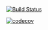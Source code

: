 
[![Build Status](https://travis-ci.org/pzaleszczyk/StringOps.svg?branch=master)](https://travis-ci.org/pzaleszczyk/StringOps)

[![codecov](https://codecov.io/gh/pzaleszczyk/StringOps/branch/master/graph/badge.svg)](https://codecov.io/gh/pzaleszczyk/StringOps)
